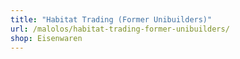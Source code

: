 ```yaml
---
title: "Habitat Trading (Former Unibuilders)"
url: /malolos/habitat-trading-former-unibuilders/
shop: Eisenwaren
---
```

